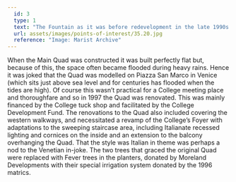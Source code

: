 ```yaml
---
  id: 3
  type: 1
  text: "The Fountain as it was before redevelopment in the late 1990s."
  url: assets/images/points-of-interest/35.20.jpg
  reference: "Image: Marist Archive"
---
```

When the Main Quad was constructed it was built perfectly flat but, because of this, the space often became flooded during heavy rains. Hence it was joked that the Quad was modelled on Piazza San Marco in Venice (which sits just above sea level and for centuries has flooded when the tides are high). Of course this wasn’t practical for a College meeting place and thoroughfare and so in 1997 the Quad was renovated. This was mainly financed by the College tuck shop and facilitated by the College Development Fund. The renovations to the Quad also included covering the western walkways, and necessitated a revamp of the College’s Foyer with adaptations to the sweeping staircase area, including Italianate recessed lighting and cornices on the inside and an extension to the balcony overhanging the Quad. That the style was Italian in theme was perhaps a nod to the Venetian in-joke. The two trees that graced the original Quad were replaced with Fever trees in the planters, donated by Moreland Developments with their special irrigation system donated by the 1996 matrics. 
